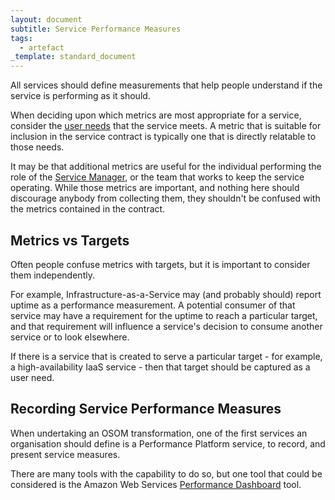 ```yaml
---
layout: document
subtitle: Service Performance Measures
tags:
  - artefact
_template: standard_document
---
```


All services should define measurements that help people understand if the service is performing as it should. 

When deciding upon which metrics are most appropriate for a service, consider the [user needs](/user-needs) that the service meets. A metric that is suitable for inclusion in the service contract is typically one that is directly relatable to those needs.

It may be that additional metrics are useful for the individual performing the role of the [Service Manager](/service-managers), or the team that works to keep the service operating. While those metrics are important, and nothing here should discourage anybody from collecting them, they shouldn't be confused with the metrics contained in the contract.

## Metrics vs Targets

Often people confuse metrics with targets, but it is important to consider them independently. 

For example, Infrastructure-as-a-Service may (and probably should) report uptime as a performance measurement. A potential consumer of that service may have a requirement for the uptime to reach a particular target, and that requirement will influence a service's decision to consume another service or to look elsewhere.

If there is a service that is created to serve a particular target - for example, a high-availability IaaS service - then that target should be captured as a user need.

## Recording Service Performance Measures

When undertaking an OSOM transformation, one of the first services an organisation should define is a Performance Platform service, to record, and present service measures.

There are many tools with the capability to do so, but one tool that could be considered is the Amazon Web Services [Performance Dashboard](https://aws.amazon.com/solutions/implementations/performance-dashboard-on-aws/) tool.

## 
